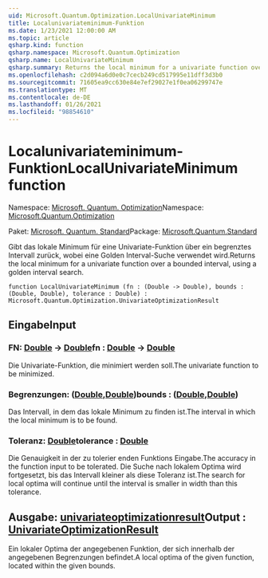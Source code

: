 ```yaml
---
uid: Microsoft.Quantum.Optimization.LocalUnivariateMinimum
title: Localunivariateminimum-Funktion
ms.date: 1/23/2021 12:00:00 AM
ms.topic: article
qsharp.kind: function
qsharp.namespace: Microsoft.Quantum.Optimization
qsharp.name: LocalUnivariateMinimum
qsharp.summary: Returns the local minimum for a univariate function over a bounded interval, using a golden interval search.
ms.openlocfilehash: c2d094a6d0e0c7cecb249cd517995e11dff3d3b0
ms.sourcegitcommit: 71605ea9cc630e84e7ef29027e1f0ea06299747e
ms.translationtype: MT
ms.contentlocale: de-DE
ms.lasthandoff: 01/26/2021
ms.locfileid: "98854610"
---
```

# <a name="localunivariateminimum-function"></a><span data-ttu-id="5b5ba-102">Localunivariateminimum-Funktion</span><span class="sxs-lookup"><span data-stu-id="5b5ba-102">LocalUnivariateMinimum function</span></span>

<span data-ttu-id="5b5ba-103">Namespace: [Microsoft. Quantum. Optimization](xref:Microsoft.Quantum.Optimization)</span><span class="sxs-lookup"><span data-stu-id="5b5ba-103">Namespace: [Microsoft.Quantum.Optimization](xref:Microsoft.Quantum.Optimization)</span></span>

<span data-ttu-id="5b5ba-104">Paket: [Microsoft. Quantum. Standard](https://nuget.org/packages/Microsoft.Quantum.Standard)</span><span class="sxs-lookup"><span data-stu-id="5b5ba-104">Package: [Microsoft.Quantum.Standard](https://nuget.org/packages/Microsoft.Quantum.Standard)</span></span>


<span data-ttu-id="5b5ba-105">Gibt das lokale Minimum für eine Univariate-Funktion über ein begrenztes Intervall zurück, wobei eine Golden Interval-Suche verwendet wird.</span><span class="sxs-lookup"><span data-stu-id="5b5ba-105">Returns the local minimum for a univariate function over a bounded interval, using a golden interval search.</span></span>

```qsharp
function LocalUnivariateMinimum (fn : (Double -> Double), bounds : (Double, Double), tolerance : Double) : Microsoft.Quantum.Optimization.UnivariateOptimizationResult
```


## <a name="input"></a><span data-ttu-id="5b5ba-106">Eingabe</span><span class="sxs-lookup"><span data-stu-id="5b5ba-106">Input</span></span>

### <a name="fn--double---double"></a><span data-ttu-id="5b5ba-107">FN: [Double](xref:microsoft.quantum.lang-ref.double) -> [Double](xref:microsoft.quantum.lang-ref.double)</span><span class="sxs-lookup"><span data-stu-id="5b5ba-107">fn : [Double](xref:microsoft.quantum.lang-ref.double) -> [Double](xref:microsoft.quantum.lang-ref.double)</span></span>

<span data-ttu-id="5b5ba-108">Die Univariate-Funktion, die minimiert werden soll.</span><span class="sxs-lookup"><span data-stu-id="5b5ba-108">The univariate function to be minimized.</span></span>


### <a name="bounds--doubledouble"></a><span data-ttu-id="5b5ba-109">Begrenzungen: ([Double](xref:microsoft.quantum.lang-ref.double),[Double](xref:microsoft.quantum.lang-ref.double))</span><span class="sxs-lookup"><span data-stu-id="5b5ba-109">bounds : ([Double](xref:microsoft.quantum.lang-ref.double),[Double](xref:microsoft.quantum.lang-ref.double))</span></span>

<span data-ttu-id="5b5ba-110">Das Intervall, in dem das lokale Minimum zu finden ist.</span><span class="sxs-lookup"><span data-stu-id="5b5ba-110">The interval in which the local minimum is to be found.</span></span>


### <a name="tolerance--double"></a><span data-ttu-id="5b5ba-111">Toleranz: [Double](xref:microsoft.quantum.lang-ref.double)</span><span class="sxs-lookup"><span data-stu-id="5b5ba-111">tolerance : [Double](xref:microsoft.quantum.lang-ref.double)</span></span>

<span data-ttu-id="5b5ba-112">Die Genauigkeit in der zu tolerier enden Funktions Eingabe.</span><span class="sxs-lookup"><span data-stu-id="5b5ba-112">The accuracy in the function input to be tolerated.</span></span>
<span data-ttu-id="5b5ba-113">Die Suche nach lokalem Optima wird fortgesetzt, bis das Intervall kleiner als diese Toleranz ist.</span><span class="sxs-lookup"><span data-stu-id="5b5ba-113">The search for local optima will continue until the interval is smaller in width than this tolerance.</span></span>



## <a name="output--univariateoptimizationresult"></a><span data-ttu-id="5b5ba-114">Ausgabe: [univariateoptimizationresult](xref:Microsoft.Quantum.Optimization.UnivariateOptimizationResult)</span><span class="sxs-lookup"><span data-stu-id="5b5ba-114">Output : [UnivariateOptimizationResult](xref:Microsoft.Quantum.Optimization.UnivariateOptimizationResult)</span></span>

<span data-ttu-id="5b5ba-115">Ein lokaler Optima der angegebenen Funktion, der sich innerhalb der angegebenen Begrenzungen befindet.</span><span class="sxs-lookup"><span data-stu-id="5b5ba-115">A local optima of the given function, located within the given bounds.</span></span>